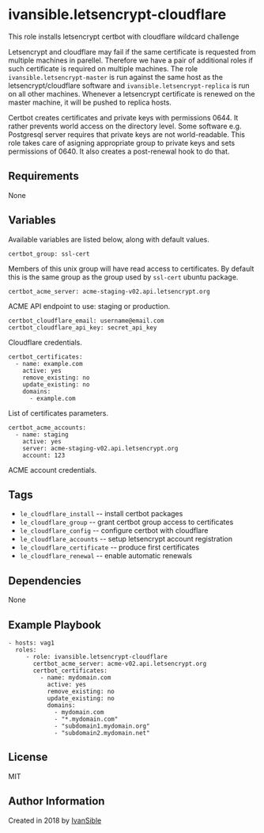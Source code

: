 # ivansible.letsencrypt-cloudflare
This role installs letsencrypt certbot with cloudflare wildcard challenge

Letsencrypt and cloudflare may fail if the same certificate is requested
from multiple machines in parellel. Therefore we have a pair of additional
roles if such certificate is required on multiple machines. The role
`ivansible.letsencrypt-master` is run against the same host as the
letsencrypt/cloudflare software and `ivansible.letsencrypt-replica` is run
on all other machines. Whenever a letsencrypt certificate is renewed on the
master machine, it will be pushed to replica hosts.

Certbot creates certificates and private keys with permissions 0644.
It rather prevents world access on the directory level.
Some software e.g. Postgresql server requires that private keys are not world-readable.
This role takes care of asigning appropriate group to private keys
and sets permissions of 0640. It also creates a post-renewal hook to do that.


## Requirements

None


## Variables

Available variables are listed below, along with default values.

    certbot_group: ssl-cert
Members of this unix group will have read access to certificates.
By default this is the same group as the group used by `ssl-cert` ubuntu package.

    certbot_acme_server: acme-staging-v02.api.letsencrypt.org
ACME API endpoint to use: staging or production.

    certbot_cloudflare_email: username@email.com
    certbot_cloudflare_api_key: secret_api_key
Cloudflare credentials.

    certbot_certificates:
      - name: example.com
        active: yes
        remove_existing: no
        update_existing: no
        domains:
          - example.com
List of certificates parameters.

    certbot_acme_accounts:
      - name: staging
        active: yes
        server: acme-staging-v02.api.letsencrypt.org
        account: 123
ACME account credentials.


## Tags

- `le_cloudflare_install` -- install certbot packages
- `le_cloudflare_group` -- grant certbot group access to certificates
- `le_cloudflare_config` -- configure certbot with cloudflare
- `le_cloudflare_accounts` -- setup letsencrypt account registration
- `le_cloudflare_certificate` -- produce first certificates
- `le_cloudflare_renewal` -- enable automatic renewals


## Dependencies

None


## Example Playbook

    - hosts: vag1
      roles:
         - role: ivansible.letsencrypt-cloudflare
           certbot_acme_server: acme-v02.api.letsencrypt.org
           certbot_certificates:
             - name: mydomain.com
               active: yes
               remove_existing: no
               update_existing: no
               domains:
                 - mydomain.com
                 - "*.mydomain.com"
                 - "subdomain1.mydomain.org"
                 - "subdomain2.mydomain.net"


## License

MIT

## Author Information

Created in 2018 by [IvanSible](https://github.com/ivansible)
